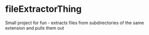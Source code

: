 # fileExtractorThing
Small project for fun - extracts files from subdirectories of the same extension and pulls them out
